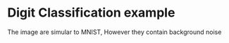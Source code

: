 # Digit Classification example

The image are simular to MNIST, However they contain background noise
